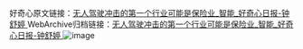 好奇心原文链接：[无人驾驶冲击的第一个行业可能是保险业_智能_好奇心日报-钟舒婷 ](https://www.qdaily.com/articles/11131.html)
WebArchive归档链接：[无人驾驶冲击的第一个行业可能是保险业_智能_好奇心日报-钟舒婷 ](http://web.archive.org/web/20161014171016/http://www.qdaily.com:80/articles/11131.html)
![image](http://ww3.sinaimg.cn/large/007d5XDply1g3wcvvhzlhj30u02twhdt)